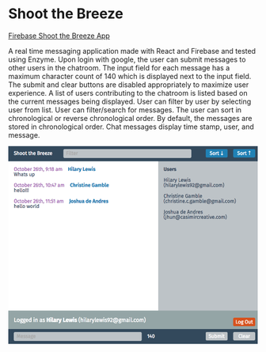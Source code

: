 # Shoot the Breeze

[Firebase Shoot the Breeze App](https://shoot-the-breeze-1be68.firebaseapp.com/)

A real time messaging application made with React and Firebase and tested using Enzyme. Upon login with google, the user can submit messages to other users in the chatroom. The input field for each message has a maximum character count of 140 which is displayed next to the input field. The submit and clear buttons are disabled appropriately to maximize user experience. A list of users contributing to the chatroom is listed based on the current messages being displayed. User can filter by user by selecting user from list. User can filter/search for messages. The user can sort in chronological or reverse chronological order. By default, the messages are stored in chronological order. Chat messages display time stamp, user, and message.

<img src="img/shoot-the-breeze.png" alt="chat app project picture" height="400px" width="600px">
